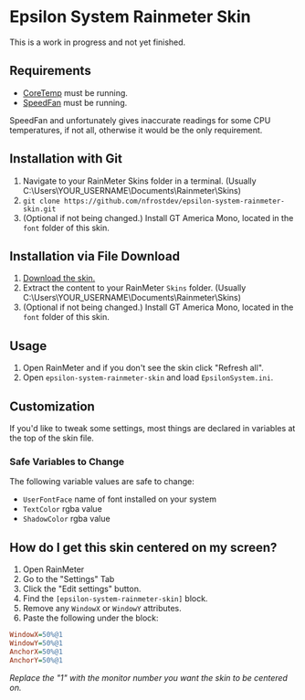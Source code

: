 # Epsilon System Rainmeter Skin
This is a work in progress and not yet finished.

## Requirements
* [CoreTemp](https://www.alcpu.com/CoreTemp/) must be running.
* [SpeedFan](http://www.almico.com/speedfan.php) must be running.

SpeedFan and unfortunately gives inaccurate readings for some CPU temperatures, if not all, otherwise it would be the only requirement.

## Installation with Git
1. Navigate to your RainMeter Skins folder in a terminal. (Usually C:\Users\YOUR_USERNAME\Documents\Rainmeter\Skins)
2. `git clone https://github.com/nfrostdev/epsilon-system-rainmeter-skin.git` 
3. (Optional if not being changed.) Install GT America Mono, located in the `font` folder of this skin.

## Installation via File Download
1. [Download the skin.](https://github.com/nfrostdev/epsilon-system-rainmeter-skin/archive/main.zip)
2. Extract the content to your RainMeter `Skins` folder. (Usually C:\Users\YOUR_USERNAME\Documents\Rainmeter\Skins)
3. (Optional if not being changed.) Install GT America Mono, located in the `font` folder of this skin.

## Usage
1. Open RainMeter and if you don't see the skin click "Refresh all".
2. Open `epsilon-system-rainmeter-skin` and load `EpsilonSystem.ini`.

## Customization
If you'd like to tweak some settings, most things are declared in variables at the top of the skin file.

### Safe Variables to Change
The following variable values are safe to change:
* `UserFontFace` name of font installed on your system
* `TextColor` rgba value
* `ShadowColor` rgba value

## How do I get this skin centered on my screen?
1. Open RainMeter
2. Go to the "Settings" Tab
3. Click the "Edit settings" button.
4. Find the `[epsilon-system-rainmeter-skin]` block.
5. Remove any `WindowX` or `WindowY` attributes.
6. Paste the following under the block:
```ini
WindowX=50%@1
WindowY=50%@1
AnchorX=50%@1
AnchorY=50%@1
```
*Replace the "1" with the monitor number you want the skin to be centered on.*